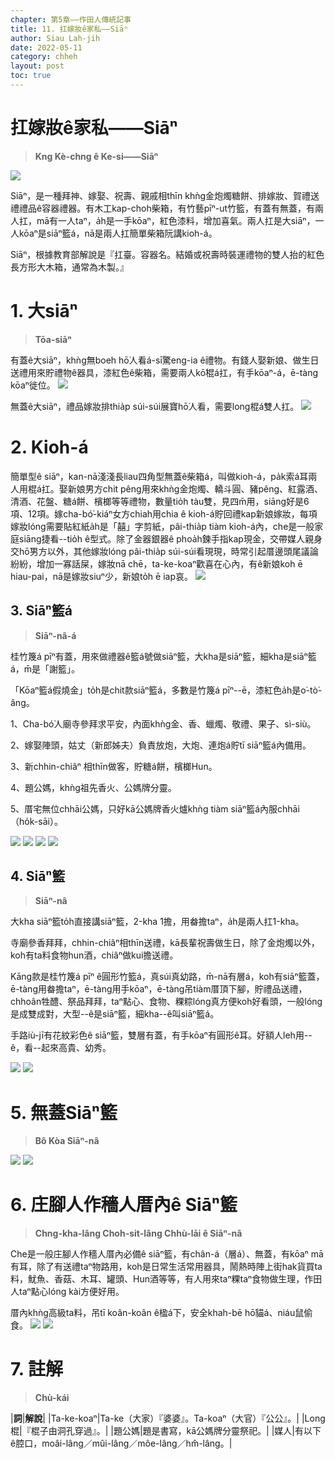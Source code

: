 ```yaml
---
chapter: 第5章——作田人傳統記事
title: 11. 扛嫁妝ê家私——Siāⁿ
author: Siau Lah-jih
date: 2022-05-11
category: chheh
layout: post
toc: true
---
```


# 扛嫁妝ê家私——Siāⁿ
> **Kng Kè-chng ê Ke-si——Siāⁿ**

![](../too5/18/178a-𣛮籃仔.jpg)

Siāⁿ，是一種拜神、嫁娶、祝壽、親戚相thīn khǹg金炮燭糖餅、排嫁妝、賀禮送禮禮品ê容器禮器。有木工kap-choh柴箱，有竹藝pīⁿ-ut竹籃，有蓋有無蓋，有兩人扛，mā有一人taⁿ，a̍h是一手kōaⁿ，紅色漆料，增加喜氣。兩人扛是大siāⁿ，一人kōaⁿ是siāⁿ籃á，nā是兩人扛簡單柴箱阮講kioh-á。

Siāⁿ，根據教育部解說是『扛臺。容器名。結婚或祝壽時裝運禮物的雙人抬的紅色長方形大木箱，通常為木製。』

# 1. 大siāⁿ
> **Tōa-siāⁿ**

有蓋ê大siāⁿ，khǹg無boeh hō͘人看á-sī驚eng-ia ê禮物。有錢人娶新娘、做生日送禮用來貯禮物ê器具，漆紅色ê柴箱，需要兩人kō͘棍á扛，有手kōaⁿ-á，ē-tàng kōaⁿ徙位。
![](../too5/18/173-𣛮.jpg)

無蓋ê大siāⁿ，禮品嫁妝排thia̍p súi-súi展寶hō͘人看，需要long棍á雙人扛。
![](../too5/18/174-𣛮.jpg)

# 2. Kioh-á

簡單型ê siāⁿ，kan-nā淺淺長liau四角型無蓋ê柴箱á，叫做kioh-á，pa̍k索á耳兩人用棍á扛。娶新娘男方chit pêng用來khǹg金炮燭、轎斗圓、豬pêng、紅露酒、清酒、花盤、糖á餅、檳榔等等禮物，數量tio̍h tàu雙，見四m̄用，siāng好是6項、12項。嫁cha-bó͘-kiáⁿ女方chiah用chia ê kioh-á貯回禮kap新娘嫁妝，每項嫁妝lóng需要貼紅紙a̍h是「囍」字剪紙，pâi-thia̍p tiàm kioh-á內，che是一般家庭siāng捷看--tio̍h ê型式。除了金器銀器ê phoa̍h鍊手指kap現金，交帶媒人親身交hō͘男方以外，其他嫁妝lóng pâi-thia̍p súi-súi看現現，時常引起厝邊頭尾議論紛紛，增加一寡話屎，嫁妝nā chē，ta-ke-koaⁿ歡喜在心內，有ê新娘koh ē hiau-pai，nā是嫁妝siuⁿ少，新娘to̍h ē iap哀。
![](../too5/18/175-𣛮.jpg)


## 3. Siāⁿ籃á
> **Siāⁿ-nâ-á**

桂竹篾á pīⁿ有蓋，用來做禮器ê籃á號做siāⁿ籃，大kha是siāⁿ籃，細kha是siāⁿ籃á，m̄是「謝籃」。

「Kōaⁿ籃á假燒金」to̍h是chit款siāⁿ籃á，多數是竹篾á pīⁿ--ē，漆紅色a̍h是o͘-tò͘-âng。

1、Cha-bó͘人廟寺參拜求平安，內面khǹg金、香、蠟燭、敬禮、果子、sì-siù。

2、嫁娶陣頭，姑丈（新郎姊夫）負責放炮，大炮、連炮á貯tī siāⁿ籃á內備用。

3、新chhin-chiâⁿ 相thīn做客，貯糖á餅，檳榔Hun。

4、題公媽，khǹg祖先香火、公媽牌分靈。

5、厝宅無位chhāi公媽，只好kā公媽牌香火爐khǹg tiàm siāⁿ籃á內服chhāi（ho̍k-sāi）。

![](../too5/18/176.jpg)
![](../too5/18/177-𣛮籃仔.jpg)
![](../too5/18/178-𣛮籃仔.jpg)
![](../too5/18/178a-𣛮籃仔.jpg)


## 4. Siāⁿ籃
> **Siāⁿ-nâ**

大kha siāⁿ籃to̍h直接講siāⁿ籃，2-kha 1擔，用畚擔taⁿ，a̍h是兩人扛1-kha。

寺廟參香拜拜，chhin-chiâⁿ相thīn送禮，kā長輩祝壽做生日，除了金炮燭以外，koh有ta料食物hun酒，chiâⁿ做kui擔送禮。

Kāng款是桂竹篾á pīⁿ ê圓形竹籃á，真súi真幼路，m̄-nā有層á，koh有siāⁿ籃蓋，ē-tàng用畚擔taⁿ，ē-tàng用手kōaⁿ，ē-tàng吊tiàm厝頂下腳，貯禮品送禮，chhoân牲醴、祭品拜拜，taⁿ點心、食物、粿粽lóng真方便koh好看頭，一般lóng是成雙成對，大型--ê是siāⁿ籃，細kha--ê叫siāⁿ籃á。

手路iù-jī有花紋彩色ê siāⁿ籃，雙層有蓋，有手kōaⁿ有圓形ê耳。好額人leh用--ê，看--起來高貴、幼秀。

![](../too5/18/179-𣛮籃.jpg)
![](../too5/18/180-𣛮籃.jpg)


# 5. 無蓋Siāⁿ籃
> **Bô Kòa Siāⁿ-nâ**

![](../too5/18/181-𣛮籃.jpg)
![](../too5/18/182-𣛮籃.jpg)

# 6. 庄腳人作穡人厝內ê Siāⁿ籃
> **Chng-kha-lâng Choh-sit-lâng Chhù-lāi ê Siāⁿ-nâ**

Che是一般庄腳人作穡人厝內必備ê siāⁿ籃，有chân-á（層á）、無蓋，有kōaⁿ mā有耳，除了有送禮taⁿ物路用，koh是日常生活常用器具，鬧熱時陣上街hak貨買ta料，魷魚、香菇、木耳、罐頭、Hun酒等等，有人用來taⁿ粿taⁿ食物做生理，作田人taⁿ點心lóng kài方便好用。

厝內khǹg高級ta料，吊tī koân-koân ê楹á下，安全khah-bē hō͘貓á、niáu鼠偷食。
![](../too5/18/183-𣛮籃.jpg)
![](../too5/18/184-擔點心.jpg)

# 7. 註解
> **Chù-kái**

|**詞**|**解說**|
|Ta-ke-koaⁿ|Ta-ke（大家）『婆婆』。Ta-koaⁿ（大官）『公公』。|
|Long棍|『棍子由洞孔穿過』。|
|題公媽|題是書寫，kā公媽牌分靈祭祀。|
|媒人|有以下ê腔口，moâi-lâng／mûi-lâng／môe-lâng／hm̂-lâng。|